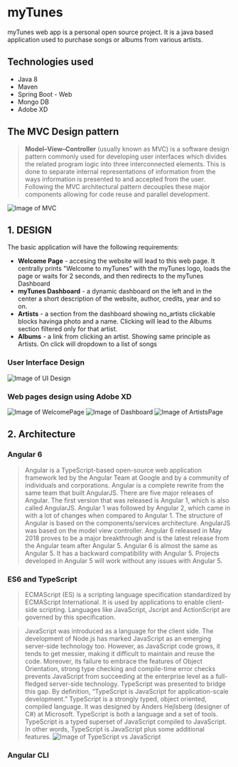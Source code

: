 # myTunes
myTunes web app is a personal open source project. It is a java based application used to purchase songs or albums from various artists.

## Technologies used
* Java 8
* Maven
* Spring Boot - Web
* Mongo DB
* Adobe XD

## The MVC Design pattern
><b>Model–View–Controller</b> (usually known as MVC) is a software design pattern commonly used for developing user interfaces which divides the related program logic into three interconnected elements. This is done to separate internal representations of information from the ways information is presented to and accepted from the user. Following the MVC architectural pattern decouples these major components allowing for code reuse and parallel development.

![Image of MVC](https://i.imgur.com/90JjzgO.png)

## 1. DESIGN
The basic application will have the following requirements:
* <b>Welcome Page</b> - accesing the website will lead to this web page. It centrally prints "Welcome to myTunes" with the myTunes logo, loads the page or waits for 2 seconds, and then redirects to the myTunes Dashboard
* <b>myTunes Dashboard</b> - a dynamic dashboard on the left and in the center a short description of the website, author, credits, year and so on.
* <b>Artists</b> - a section from the dashboard showing no_artists clickable blocks havinga photo and a name. Clicking will lead to the Albums section filtered only for that artist.
* <b>Albums</b> - a link from clicking an artist. Showing same principle as Artists. On click will dropdown to a list of songs

### User Interface Design
![Image of UI Design](https://raw.githubusercontent.com/WebToLearn/fx-trading-app/master/Week_03/Exercise/Img/Assets-VD.png)

### Web pages design using Adobe XD
![Image of WelcomePage](https://i.imgur.com/Y7UhtEK.png)
![Image of Dashboard](https://i.imgur.com/615HGUA.png)
![Image of ArtistsPage](https://i.imgur.com/qNPuxn4.png)

## 2. Architecture

### Angular 6
>Angular is a TypeScript-based open-source web application framework led by the Angular Team at Google and by a community of individuals and corporations. Angular is a complete rewrite from the same team that built AngularJS. 
>There are five major releases of Angular. The first version that was released is Angular 1, which is also called AngularJS. Angular 1 was followed by Angular 2, which came in with a lot of changes when compared to Angular 1.
>The structure of Angular is based on the components/services architecture. AngularJS was based on the model view controller. Angular 6 released in May 2018 proves to be a major breakthrough and is the latest release from the Angular team after Angular 5.
>Angular 6 is almost the same as Angular 5. It has a backward compatibility with Angular 5. Projects developed in Angular 5 will work without any issues with Angular 5.

### ES6 and TypeScript
>ECMAScript (ES) is a scripting language specification standardized by ECMAScript International. It is used by applications to enable client-side scripting. Languages like JavaScript, Jscript and ActionScript are governed by this specification.

>JavaScript was introduced as a language for the client side. The development of Node.js has marked JavaScript as an emerging server-side technology too. However, as JavaScript code grows, it tends to get messier, making it difficult to maintain and reuse the code. Moreover, its failure to embrace the features of Object Orientation, strong type checking and compile-time error checks prevents JavaScript from succeeding at the enterprise level as a full-fledged server-side technology. TypeScript was presented to bridge this gap.
>By definition, “TypeScript is JavaScript for application-scale development.” TypeScript is a strongly typed, object oriented, compiled language. It was designed by Anders Hejlsberg (designer of C#) at Microsoft. TypeScript is both a language and a set of tools. TypeScript is a typed superset of JavaScript compiled to JavaScript. In other words, TypeScript is JavaScript plus some additional features.
![Image of TypeScript vs JavaScript](https://www.tutorialspoint.com/typescript/images/typescript_figure.jpg)

### Angular CLI
